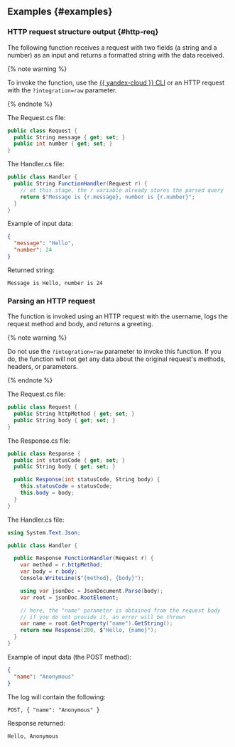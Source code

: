 ## Examples {#examples}

### HTTP request structure output {#http-req}

The following function receives a request with two fields (a string and a number) as an input and returns a formatted string with the data received.

{% note warning %}

To invoke the function, use the [{{ yandex-cloud }} CLI](../../functions/concepts/function-invoke.md) or an HTTP request with the `?integration=raw` parameter.

{% endnote %}

The Request.cs file:

```C#
public class Request {
  public String message { get; set; }
  public int number { get; set; }
}
```

The Handler.cs file:

```C#
public class Handler {
  public String FunctionHandler(Request r) {
    // at this stage, the r variable already stores the parsed query
    return $"Message is {r.message}, number is {r.number}";
  }
}
```

Example of input data:

```json
{
  "message": "Hello",
  "number": 24
}
```

Returned string:

```text
Message is Hello, number is 24
```

### Parsing an HTTP request

The function is invoked using an HTTP request with the username, logs the request method and body, and returns a greeting.

{% note warning %}

Do not use the `?integration=raw` parameter to invoke this function. If you do, the function will not get any data about the original request's methods, headers, or parameters.

{% endnote %}

The Request.cs file:

```C#
public class Request {
  public String httpMethod { get; set; }
  public String body { get; set; }
}
```

The Response.cs file:

```C#
public class Response {
  public int statusCode { get; set; }
  public String body { get; set; }

  public Response(int statusCode, String body) {
    this.statusCode = statusCode;
    this.body = body;
  }
}
```

The Handler.cs file:

```C#
using System.Text.Json;

public class Handler {

  public Response FunctionHandler(Request r) {
    var method = r.httpMethod;
    var body = r.body;
    Console.WriteLine($"{method}, {body}");

    using var jsonDoc = JsonDocument.Parse(body);
    var root = jsonDoc.RootElement;

    // here, the "name" parameter is obtained from the request body
    // if you do not provide it, an error will be thrown
    var name = root.GetProperty("name").GetString(); 
    return new Response(200, $"Hello, {name}");
  }
}
```

Example of input data (the POST method):

```json
{
  "name": "Anonymous"
}
```

The log will contain the following:

```text
POST, { "name": "Anonymous" }
```

Response returned:

```text
Hello, Anonymous
```